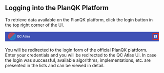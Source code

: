 ## Logging into the PlanQK Platform
To retrieve data available on the PlanQK platform, click the login button in the top right corner of the UI.

![login](../images/planqk-login/login-button.png)

You will be redirected to the login form of the official PlanQK plattform.
Enter your credentials and you will be redirected to the QC Atlas UI.
In case the login was successful, available algorithms, implementations, etc. are presented in the lists and can be viewed in detail.
